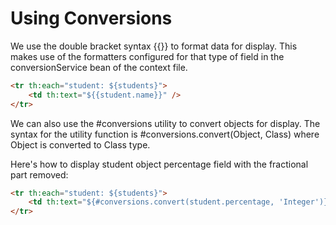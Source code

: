 # Using Conversions

We use the double bracket syntax {{}} to format data for display. This makes use of the formatters configured for that 
type of field in the conversionService bean of the context file.

```html
<tr th:each="student: ${students}">
    <td th:text="${{student.name}}" />
</tr>
```

We can also use the #conversions utility to convert objects for display. The syntax for the utility function is 
#conversions.convert(Object, Class) where Object is converted to Class type.

Here's how to display student object percentage field with the fractional part removed:

```html
<tr th:each="student: ${students}">
    <td th:text="${#conversions.convert(student.percentage, 'Integer')}" />
</tr>
```